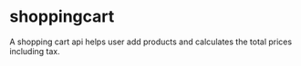 # shoppingcart
A shopping cart api helps user add products and calculates the total prices including tax.
